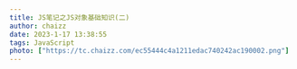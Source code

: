 ```yaml
---
title: JS笔记之JS对象基础知识(二)
author: chaizz
date: 2023-1-17 13:38:55
tags: JavaScript
photo: ["https://tc.chaizz.com/ec55444c4a1211edac740242ac190002.png"]
---
```


​          

<!--more-->